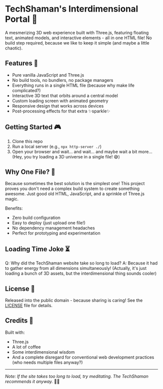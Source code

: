 # TechShaman's Interdimensional Portal 🌌

A mesmerizing 3D web experience built with Three.js, featuring floating text, animated models, and interactive elements - all in one HTML file! No build step required, because we like to keep it simple (and maybe a little chaotic).

## Features 🚀

- Pure vanilla JavaScript and Three.js
- No build tools, no bundlers, no package managers
- Everything runs in a single HTML file (because why make life complicated?)
- Interactive 3D text that orbits around a central model
- Custom loading screen with animated geometry
- Responsive design that works across devices
- Post-processing effects for that extra ✨sparkle✨

## Getting Started 🎮

1. Clone this repo
2. Run a local server (e.g., `npx http-server ./`)
3. Open your browser and wait... and wait... and maybe wait a bit more...
   (Hey, you try loading a 3D universe in a single file! 😅)

## Why One File? 🤔

Because sometimes the best solution is the simplest one! This project proves you don't need a complex build system to create something awesome. Just good old HTML, JavaScript, and a sprinkle of Three.js magic.

Benefits:

- Zero build configuration
- Easy to deploy (just upload one file!)
- No dependency management headaches
- Perfect for prototyping and experimentation

## Loading Time Joke ⏳

Q: Why did the TechShaman website take so long to load?
A: Because it had to gather energy from all dimensions simultaneously!
(Actually, it's just loading a bunch of 3D assets, but the interdimensional thing sounds cooler)

## License 📜

Released into the public domain - because sharing is caring! See the [LICENSE](LICENSE) file for details.

## Credits 🙏

Built with:

- Three.js
- A lot of coffee
- Some interdimensional wisdom
- And a complete disregard for conventional web development practices (who needs multiple files anyway?)

---

_Note: If the site takes too long to load, try meditating. The TechShaman recommends it anyway._ 🧘‍♂️
